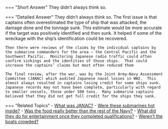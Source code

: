 
=== "Short Answer"
    They didn’t always think so.

=== "Detailed Answer"
    They didn’t always think so.  The first issue is that captains often overestimated the type of ship that was attacked, the damage done and the tonnage sunk.  This estimate would be more accurate if the target was positively identified and then sunk.  It helped if some of the wreckage with the ship’s identification could be recovered.

    Then there were reviews of the claims by the individual captains by the submarine commanders for the area – the Central Pacific and the Southwest Pacific.  Monitoring Japanese radio traffic could often confirm sinkings and the identities of those ships.  That could increase the captains’ claims but most often reduced them

    The final review, after the war, was by the Joint Army–Navy Assessment Committee (JANAC) which audited Japanese naval losses in WW2.  This almost always resulted in captains losing credit for some ships sunk.  Japanese records may not have been complete, particularly with regard to smaller vessels, those under 500 tons.  Many submarine captains believed that they did not get full credit for the ships they sank.

=== "Related Topics"
    - [What was JANAC?](../FAQs/what-was-janac.md)
    - [Were these submarines hot inside?](../FAQs/were-these-submarines-hot-inside.md)
    - [Was the food really better than the rest of the Navy?](../FAQs/was-the-food-really-better-than-the-rest-of-the-navy.md)
    - [What did they do for entertainment once they completed qualifications?](../FAQs/what-did-they-do-for-entertainment-once-they-completed-qualifications.md)
    - [Weren’t the boats crowded?](../FAQs/werent-the-boats-crowded.md)
